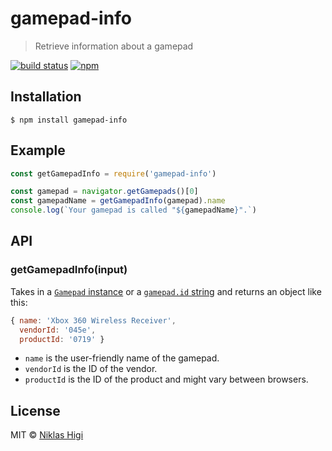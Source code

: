 # gamepad-info

> Retrieve information about a gamepad

[![build status][build-badge]][build-link]
[![npm][npm-badge]][npm-link]

## Installation

```
$ npm install gamepad-info
```

## Example

```js
const getGamepadInfo = require('gamepad-info')

const gamepad = navigator.getGamepads()[0]
const gamepadName = getGamepadInfo(gamepad).name
console.log(`Your gamepad is called "${gamepadName}".`)
```

## API

### getGamepadInfo(input)

Takes in a [`Gamepad` instance][gamepad-instance] or a [`gamepad.id` string][gamepad-id-string] and returns an object like this:

```js
{ name: 'Xbox 360 Wireless Receiver',
  vendorId: '045e',
  productId: '0719' }
```

* `name` is the user-friendly name of the gamepad.
* `vendorId` is the ID of the vendor.
* `productId` is the ID of the product  and might vary between browsers.

## License

MIT © [Niklas Higi](https://shroudedcode.com)

[gamepad-instance]: https://developer.mozilla.org/en-US/docs/Web/API/Gamepad
[gamepad-id-string]: https://developer.mozilla.org/en-US/docs/Web/API/Gamepad/id

[build-badge]: https://img.shields.io/travis/shroudedcode/gamepad-info.svg?style=flat-square
[build-link]: https://travis-ci.org/shroudedcode/gamepad-info

[npm-badge]: https://img.shields.io/npm/v/gamepad-info.svg?style=flat-square
[npm-link]: https://www.npmjs.com/package/gamepad-info
